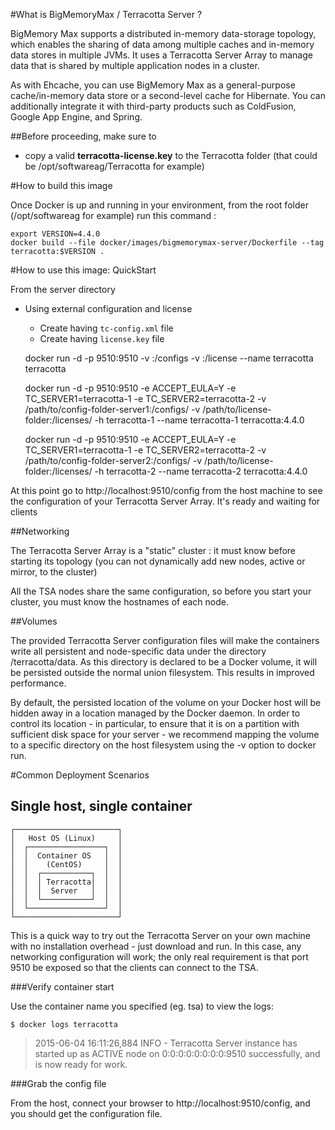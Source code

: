 #What is BigMemoryMax / Terracotta Server ?

BigMemory Max supports a distributed in-memory data-storage topology, which enables the sharing of data among multiple 
caches and in-memory data stores in multiple JVMs. It uses a Terracotta Server Array to manage data that is shared by 
multiple application nodes in a cluster.

As with Ehcache, you can use BigMemory Max as a general-purpose cache/in-memory data store or a second-level cache for 
Hibernate. You can additionally integrate it with third-party products such as ColdFusion, Google App Engine, and Spring.

##Before proceeding, make sure to

* copy a valid __terracotta-license.key__ to the Terracotta folder (that could be /opt/softwareag/Terracotta for example)


#How to build this image

Once Docker is up and running in your environment, from the root folder (/opt/softwareag for example) run this command :

    export VERSION=4.4.0
    docker build --file docker/images/bigmemorymax-server/Dockerfile --tag terracotta:$VERSION .

#How to use this image: QuickStart

From the server directory

- Using external configuration and license
    - Create <config-directory> having `tc-config.xml` file
    - Create <license-directory> having `license.key` file

  docker run -d -p 9510:9510 -v <config-directory>:/configs -v <license-directory>:/license --name terracotta terracotta

  docker run -d -p 9510:9510 -e ACCEPT_EULA=Y -e TC_SERVER1=terracotta-1 -e TC_SERVER2=terracotta-2 
              -v /path/to/config-folder-server1:/configs/ 
              -v /path/to/license-folder:/licenses/ 
              -h terracotta-1 
              --name terracotta-1 terracotta:4.4.0

  docker run -d -p 9510:9510 -e ACCEPT_EULA=Y -e TC_SERVER1=terracotta-1 -e TC_SERVER2=terracotta-2
              -v /path/to/config-folder-server2:/configs/
              -v /path/to/license-folder:/licenses/
              -h terracotta-2
              --name terracotta-2 terracotta:4.4.0


At this point go to http://localhost:9510/config from the host machine to see the configuration of your Terracotta Server Array.
It's ready and waiting for clients

##Networking

The Terracotta Server Array is a "static" cluster : it must know before starting its topology (you can not dynamically add new nodes, active or mirror, to the cluster)

All the TSA nodes share the same configuration, so before you start your cluster, you must know the hostnames of each node.

##Volumes

The provided Terracotta Server configuration files will make the containers write all persistent and node-specific data 
under the directory /terracotta/data. As this directory is declared to be a Docker volume, it will be persisted outside 
the normal union filesystem. This results in improved performance.

By default, the persisted location of the volume on your Docker host will be hidden away in a location managed by the 
Docker daemon. In order to control its location - in particular, to ensure that it is on a partition with sufficient 
disk space for your server - we recommend mapping the volume to a specific directory on the host filesystem using 
the -v option to docker run.

#Common Deployment Scenarios
## Single host, single container

    ┌───────────────────────┐
    │   Host OS (Linux)     │
    │  ┌─────────────────┐  │
    │  │  Container OS   │  │
    │  │    (CentOS)     │  │
    │  │  ┌───────────┐  │  │
    │  │  │ Terracotta│  │  │
    │  │  │  Server   │  │  │
    │  │  └───────────┘  │  │
    │  └─────────────────┘  │
    └───────────────────────┘

This is a quick way to try out the Terracotta Server on your own machine with no installation overhead - just download and run. In this case, any networking configuration will work; the only real requirement is that port 9510 be exposed so that the clients can connect to the TSA.

###Verify container start

Use the container name you specified (eg. tsa) to view the logs:

    $ docker logs terracotta

> 2015-06-04 16:11:26,884 INFO - Terracotta Server instance has started up as ACTIVE node on 0:0:0:0:0:0:0:0:9510 successfully, and is now ready for work.

###Grab the config file

From the host, connect your browser to http://localhost:9510/config, and you should get the configuration file.
